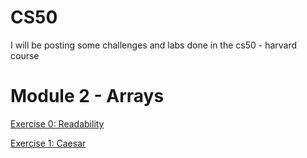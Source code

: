 # CS50
I will be posting some challenges and labs done in the cs50 - harvard course

# Module 2 - Arrays
[Exercise 0: Readability](https://github.com/GuiPolezi/CS50/blob/main/readability.c)

[Exercise 1: Caesar](https://github.com/GuiPolezi/CS50/blob/main/caesar.c)
